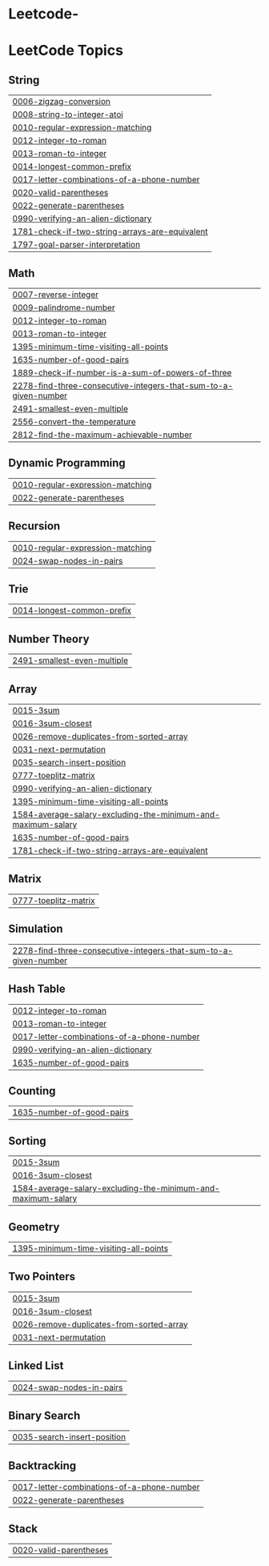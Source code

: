 # Leetcode-
<!---LeetCode Topics Start-->
# LeetCode Topics
## String
|  |
| ------- |
| [0006-zigzag-conversion](https://github.com/BequeenCode/Leetcode-/tree/master/0006-zigzag-conversion) |
| [0008-string-to-integer-atoi](https://github.com/BequeenCode/Leetcode-/tree/master/0008-string-to-integer-atoi) |
| [0010-regular-expression-matching](https://github.com/BequeenCode/Leetcode-/tree/master/0010-regular-expression-matching) |
| [0012-integer-to-roman](https://github.com/BequeenCode/Leetcode-/tree/master/0012-integer-to-roman) |
| [0013-roman-to-integer](https://github.com/BequeenCode/Leetcode-/tree/master/0013-roman-to-integer) |
| [0014-longest-common-prefix](https://github.com/BequeenCode/Leetcode-/tree/master/0014-longest-common-prefix) |
| [0017-letter-combinations-of-a-phone-number](https://github.com/BequeenCode/Leetcode-/tree/master/0017-letter-combinations-of-a-phone-number) |
| [0020-valid-parentheses](https://github.com/BequeenCode/Leetcode-/tree/master/0020-valid-parentheses) |
| [0022-generate-parentheses](https://github.com/BequeenCode/Leetcode-/tree/master/0022-generate-parentheses) |
| [0990-verifying-an-alien-dictionary](https://github.com/BequeenCode/Leetcode-/tree/master/0990-verifying-an-alien-dictionary) |
| [1781-check-if-two-string-arrays-are-equivalent](https://github.com/BequeenCode/Leetcode-/tree/master/1781-check-if-two-string-arrays-are-equivalent) |
| [1797-goal-parser-interpretation](https://github.com/BequeenCode/Leetcode-/tree/master/1797-goal-parser-interpretation) |
## Math
|  |
| ------- |
| [0007-reverse-integer](https://github.com/BequeenCode/Leetcode-/tree/master/0007-reverse-integer) |
| [0009-palindrome-number](https://github.com/BequeenCode/Leetcode-/tree/master/0009-palindrome-number) |
| [0012-integer-to-roman](https://github.com/BequeenCode/Leetcode-/tree/master/0012-integer-to-roman) |
| [0013-roman-to-integer](https://github.com/BequeenCode/Leetcode-/tree/master/0013-roman-to-integer) |
| [1395-minimum-time-visiting-all-points](https://github.com/BequeenCode/Leetcode-/tree/master/1395-minimum-time-visiting-all-points) |
| [1635-number-of-good-pairs](https://github.com/BequeenCode/Leetcode-/tree/master/1635-number-of-good-pairs) |
| [1889-check-if-number-is-a-sum-of-powers-of-three](https://github.com/BequeenCode/Leetcode-/tree/master/1889-check-if-number-is-a-sum-of-powers-of-three) |
| [2278-find-three-consecutive-integers-that-sum-to-a-given-number](https://github.com/BequeenCode/Leetcode-/tree/master/2278-find-three-consecutive-integers-that-sum-to-a-given-number) |
| [2491-smallest-even-multiple](https://github.com/BequeenCode/Leetcode-/tree/master/2491-smallest-even-multiple) |
| [2556-convert-the-temperature](https://github.com/BequeenCode/Leetcode-/tree/master/2556-convert-the-temperature) |
| [2812-find-the-maximum-achievable-number](https://github.com/BequeenCode/Leetcode-/tree/master/2812-find-the-maximum-achievable-number) |
## Dynamic Programming
|  |
| ------- |
| [0010-regular-expression-matching](https://github.com/BequeenCode/Leetcode-/tree/master/0010-regular-expression-matching) |
| [0022-generate-parentheses](https://github.com/BequeenCode/Leetcode-/tree/master/0022-generate-parentheses) |
## Recursion
|  |
| ------- |
| [0010-regular-expression-matching](https://github.com/BequeenCode/Leetcode-/tree/master/0010-regular-expression-matching) |
| [0024-swap-nodes-in-pairs](https://github.com/BequeenCode/Leetcode-/tree/master/0024-swap-nodes-in-pairs) |
## Trie
|  |
| ------- |
| [0014-longest-common-prefix](https://github.com/BequeenCode/Leetcode-/tree/master/0014-longest-common-prefix) |
## Number Theory
|  |
| ------- |
| [2491-smallest-even-multiple](https://github.com/BequeenCode/Leetcode-/tree/master/2491-smallest-even-multiple) |
## Array
|  |
| ------- |
| [0015-3sum](https://github.com/BequeenCode/Leetcode-/tree/master/0015-3sum) |
| [0016-3sum-closest](https://github.com/BequeenCode/Leetcode-/tree/master/0016-3sum-closest) |
| [0026-remove-duplicates-from-sorted-array](https://github.com/BequeenCode/Leetcode-/tree/master/0026-remove-duplicates-from-sorted-array) |
| [0031-next-permutation](https://github.com/BequeenCode/Leetcode-/tree/master/0031-next-permutation) |
| [0035-search-insert-position](https://github.com/BequeenCode/Leetcode-/tree/master/0035-search-insert-position) |
| [0777-toeplitz-matrix](https://github.com/BequeenCode/Leetcode-/tree/master/0777-toeplitz-matrix) |
| [0990-verifying-an-alien-dictionary](https://github.com/BequeenCode/Leetcode-/tree/master/0990-verifying-an-alien-dictionary) |
| [1395-minimum-time-visiting-all-points](https://github.com/BequeenCode/Leetcode-/tree/master/1395-minimum-time-visiting-all-points) |
| [1584-average-salary-excluding-the-minimum-and-maximum-salary](https://github.com/BequeenCode/Leetcode-/tree/master/1584-average-salary-excluding-the-minimum-and-maximum-salary) |
| [1635-number-of-good-pairs](https://github.com/BequeenCode/Leetcode-/tree/master/1635-number-of-good-pairs) |
| [1781-check-if-two-string-arrays-are-equivalent](https://github.com/BequeenCode/Leetcode-/tree/master/1781-check-if-two-string-arrays-are-equivalent) |
## Matrix
|  |
| ------- |
| [0777-toeplitz-matrix](https://github.com/BequeenCode/Leetcode-/tree/master/0777-toeplitz-matrix) |
## Simulation
|  |
| ------- |
| [2278-find-three-consecutive-integers-that-sum-to-a-given-number](https://github.com/BequeenCode/Leetcode-/tree/master/2278-find-three-consecutive-integers-that-sum-to-a-given-number) |
## Hash Table
|  |
| ------- |
| [0012-integer-to-roman](https://github.com/BequeenCode/Leetcode-/tree/master/0012-integer-to-roman) |
| [0013-roman-to-integer](https://github.com/BequeenCode/Leetcode-/tree/master/0013-roman-to-integer) |
| [0017-letter-combinations-of-a-phone-number](https://github.com/BequeenCode/Leetcode-/tree/master/0017-letter-combinations-of-a-phone-number) |
| [0990-verifying-an-alien-dictionary](https://github.com/BequeenCode/Leetcode-/tree/master/0990-verifying-an-alien-dictionary) |
| [1635-number-of-good-pairs](https://github.com/BequeenCode/Leetcode-/tree/master/1635-number-of-good-pairs) |
## Counting
|  |
| ------- |
| [1635-number-of-good-pairs](https://github.com/BequeenCode/Leetcode-/tree/master/1635-number-of-good-pairs) |
## Sorting
|  |
| ------- |
| [0015-3sum](https://github.com/BequeenCode/Leetcode-/tree/master/0015-3sum) |
| [0016-3sum-closest](https://github.com/BequeenCode/Leetcode-/tree/master/0016-3sum-closest) |
| [1584-average-salary-excluding-the-minimum-and-maximum-salary](https://github.com/BequeenCode/Leetcode-/tree/master/1584-average-salary-excluding-the-minimum-and-maximum-salary) |
## Geometry
|  |
| ------- |
| [1395-minimum-time-visiting-all-points](https://github.com/BequeenCode/Leetcode-/tree/master/1395-minimum-time-visiting-all-points) |
## Two Pointers
|  |
| ------- |
| [0015-3sum](https://github.com/BequeenCode/Leetcode-/tree/master/0015-3sum) |
| [0016-3sum-closest](https://github.com/BequeenCode/Leetcode-/tree/master/0016-3sum-closest) |
| [0026-remove-duplicates-from-sorted-array](https://github.com/BequeenCode/Leetcode-/tree/master/0026-remove-duplicates-from-sorted-array) |
| [0031-next-permutation](https://github.com/BequeenCode/Leetcode-/tree/master/0031-next-permutation) |
## Linked List
|  |
| ------- |
| [0024-swap-nodes-in-pairs](https://github.com/BequeenCode/Leetcode-/tree/master/0024-swap-nodes-in-pairs) |
## Binary Search
|  |
| ------- |
| [0035-search-insert-position](https://github.com/BequeenCode/Leetcode-/tree/master/0035-search-insert-position) |
## Backtracking
|  |
| ------- |
| [0017-letter-combinations-of-a-phone-number](https://github.com/BequeenCode/Leetcode-/tree/master/0017-letter-combinations-of-a-phone-number) |
| [0022-generate-parentheses](https://github.com/BequeenCode/Leetcode-/tree/master/0022-generate-parentheses) |
## Stack
|  |
| ------- |
| [0020-valid-parentheses](https://github.com/BequeenCode/Leetcode-/tree/master/0020-valid-parentheses) |
<!---LeetCode Topics End-->